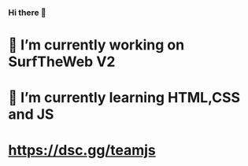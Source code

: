 ### Hi there 👋

# 🔭 I’m currently working on SurfTheWeb V2
# 🌱 I’m currently learning HTML,CSS and JS
# https://dsc.gg/teamjs
